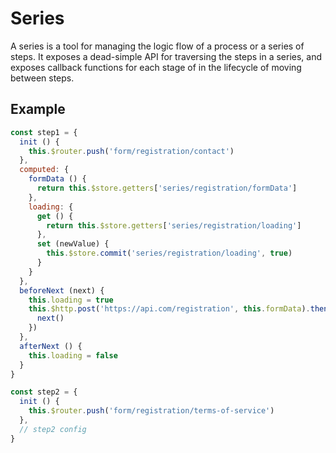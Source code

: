 # Series

A series is a tool for managing the logic flow of a process or a series of steps. It exposes a dead-simple API for traversing the steps in a series, and exposes callback functions for each stage of in the lifecycle of moving between steps.

## Example

``` js
const step1 = {
  init () {
    this.$router.push('form/registration/contact')
  },
  computed: {
    formData () {
      return this.$store.getters['series/registration/formData']
    },
    loading: {
      get () {
        return this.$store.getters['series/registration/loading']
      },
      set (newValue) {
        this.$store.commit('series/registration/loading', true)
      }
    }
  },
  beforeNext (next) {
    this.loading = true
    this.$http.post('https://api.com/registration', this.formData).then(() => {
      next()
    })
  },
  afterNext () {
    this.loading = false
  }
}

const step2 = {
  init () {
    this.$router.push('form/registration/terms-of-service')
  },
  // step2 config
}
```